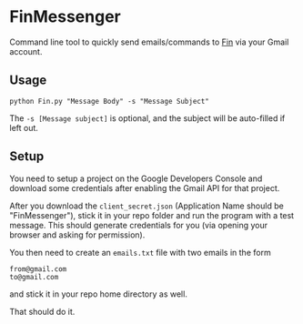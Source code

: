 # FinMessenger
Command line tool to quickly send emails/commands to [Fin](https://www.getfin.com/) via your Gmail account.

## Usage
`python Fin.py "Message Body" -s "Message Subject"`


The `-s [Message subject]` is optional, and the subject will be auto-filled if left out.

## Setup
You need to setup a project on the Google Developers Console and download some credentials after enabling the Gmail API for that project.

After you download the `client_secret.json` (Application Name should be "FinMessenger"), stick it in your repo folder and run the program with a test message. This should generate credentials for you (via opening your browser and asking for permission).

You then need to create an `emails.txt` file with two emails in the form
```
from@gmail.com
to@gmail.com
```
and stick it in your repo home directory as well.

That should do it.
